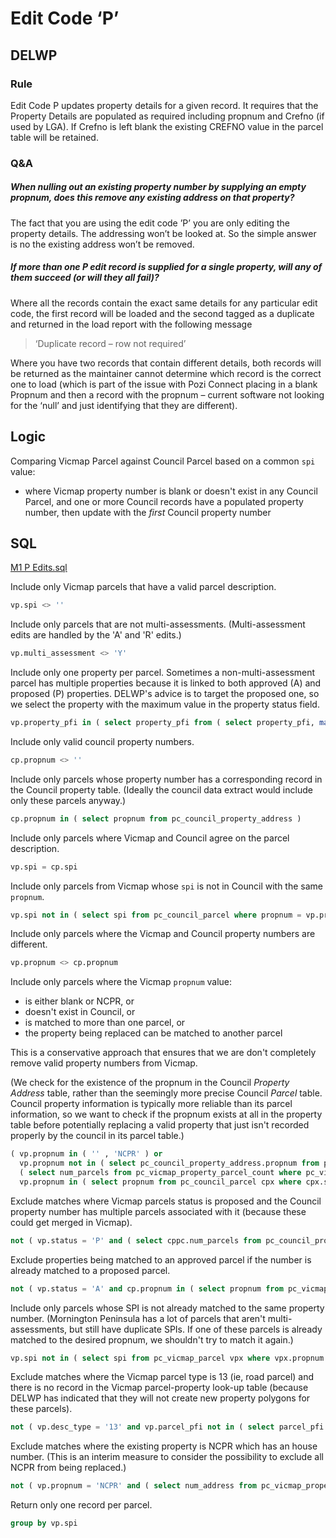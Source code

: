 # Edit Code ‘P’

## DELWP

### Rule

Edit Code P updates property details for a given record. It requires that the Property Details are populated as required including propnum and Crefno (if used by LGA). If Crefno is left blank the existing CREFNO value in the parcel table will be retained.

### Q&A

##### When nulling out an existing property number by supplying an empty propnum, does this remove any existing address on that property?

The fact that you are using the edit code ’P’ you are only editing the property details. The addressing won’t be looked at. So the simple answer is no the existing address won’t be removed.

##### If more than one P edit record is supplied for a single property, will any of them succeed (or will they all fail)?

Where all the records contain the exact same details for any particular edit code, the first record will be loaded and the second tagged as a duplicate and returned in the load report with the following message

> ‘Duplicate record – row not required’

Where you have two records that contain different details, both records will be returned as the maintainer cannot determine which record is the correct one to load (which is part of the issue with Pozi Connect placing in a blank Propnum and then a record with the propnum – current software not looking for the ‘null’ and just identifying that they are different).

## Logic

Comparing Vicmap Parcel against Council Parcel based on a common `spi` value:

* where Vicmap property number is blank or doesn't exist in any Council Parcel, and one or more Council records have a populated property number, then update with the *first* Council property number

## SQL

[M1 P Edits.sql](https://github.com/groundtruth/PoziConnectConfig/blob/master/~Shared/SQL/M1%20P%20Edits.sql)

Include only Vicmap parcels that have a valid parcel description.

```sql
vp.spi <> ''
```

Include only parcels that are not multi-assessments. (Multi-assessment edits are handled by the 'A' and 'R' edits.)

```sql
vp.multi_assessment <> 'Y'
```

Include only one property per parcel. Sometimes a non-multi-assessment parcel has multiple properties because it is linked to both approved (A) and proposed (P) properties. DELWP's advice is to target the proposed one, so we select the property with the maximum value in the property status field.

```sql
vp.property_pfi in ( select property_pfi from ( select property_pfi, max ( property_status ) from pc_vicmap_parcel group by spi ) ) and
```

Include only valid council property numbers.

```sql
cp.propnum <> ''
```

Include only parcels whose property number has a corresponding record in the Council property table. (Ideally the council data extract would include only these parcels anyway.)

```sql
cp.propnum in ( select propnum from pc_council_property_address )
```

Include only parcels where Vicmap and Council agree on the parcel description.

```sql
vp.spi = cp.spi
```

Include only parcels from Vicmap whose `spi` is not in Council with the same `propnum`.

```sql
vp.spi not in ( select spi from pc_council_parcel where propnum = vp.propnum )
```

Include only parcels where the Vicmap and Council property numbers are different.

```sql
vp.propnum <> cp.propnum
```

Include only parcels where the Vicmap `propnum` value:

* is either blank or NCPR, or
* doesn't exist in Council, or
* is matched to more than one parcel, or
* the property being replaced can be matched to another parcel

This is a conservative approach that ensures that we are don't completely remove valid property numbers from Vicmap.

(We check for the existence of the propnum in the Council _Property Address_ table, rather than the seemingly more precise Council _Parcel_ table. Council property information is typically more reliable than its parcel information, so we want to check if the propnum exists at all in the property table before potentially replacing a valid property that just isn't recorded properly by the council in its parcel table.)

```sql
( vp.propnum in ( '' , 'NCPR' ) or
  vp.propnum not in ( select pc_council_property_address.propnum from pc_council_property_address )  or
  ( select num_parcels from pc_vicmap_property_parcel_count where pc_vicmap_property_parcel_count.propnum = vp.propnum ) > 1 or
  vp.propnum in ( select propnum from pc_council_parcel cpx where cpx.spi in ( select spi from pc_vicmap_parcel where spi <> '' ) ) )
```

Exclude matches where Vicmap parcels status is proposed and the Council property number has multiple parcels associated with it (because these could get merged in Vicmap).

```sql
not ( vp.status = 'P' and ( select cppc.num_parcels from pc_council_property_parcel_count cppc where cppc.propnum = cp.propnum ) > 1 )
```

Exclude properties being matched to an approved parcel if the number is already matched to a proposed parcel.

```sql
not ( vp.status = 'A' and cp.propnum in ( select propnum from pc_vicmap_parcel vpx where vpx.status = 'P' ) )
```

Include only parcels whose SPI is not already matched to the same property number. (Mornington Peninsula has a lot of parcels that aren't multi-assessments, but still have duplicate SPIs. If one of these parcels is already matched to the desired propnum, we shouldn't try to match it again.)

```sql
vp.spi not in ( select spi from pc_vicmap_parcel vpx where vpx.propnum = cp.propnum )
```

Exclude matches where the Vicmap parcel type is 13 (ie, road parcel) and there is no record in the Vicmap parcel-property look-up table (because DELWP has indicated that they will not create new property polygons for these parcels).

```sql
not ( vp.desc_type = '13' and vp.parcel_pfi not in ( select parcel_pfi from vmprop_parcel_property ) )
```

Exclude matches where the existing property is NCPR which has an house number. (This is an interim measure to consider the possibility to exclude all NCPR from being replaced.)

```sql
not ( vp.propnum = 'NCPR' and ( select num_address from pc_vicmap_property_address vpa where vpa.property_pfi = vp.property_pfi and vpa.is_primary <> 'N' ) <> '' )
```

Return only one record per parcel.

```sql
group by vp.spi
```
